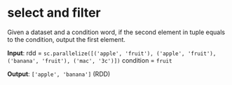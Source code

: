 # select and filter

Given a dataset and a condition word, if the second element in tuple equals to the condition, output the first element.


**Input**: rdd = `sc.parallelize([('apple', 'fruit'), ('apple', 'fruit'), ('banana', 'fruit'), ('mac', '3c')])`
           condition = `fruit`
 
**Output**: `['apple', 'banana']` (RDD)


